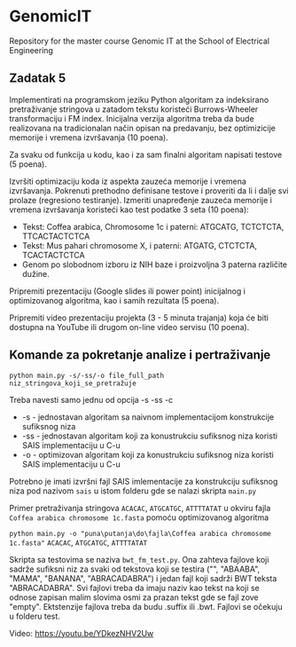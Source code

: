 # GenomicIT

Repository for the master course Genomic IT at the School of Electrical Engineering

## Zadatak 5
Implementirati na programskom jeziku Python algoritam za indeksirano pretraživanje stringova u zatadom tekstu koristeći Burrows-Wheeler transformaciju i FM index. Inicijalna verzija algoritma treba da bude realizovana na tradicionalan način opisan na predavanju, bez optimizicije memorije i vremena izvršavanja (10 poena).

Za svaku od funkcija u kodu, kao i za sam finalni algoritam napisati testove (5 poena).

Izvršiti optimizaciju koda iz aspekta zauzeća memorije i vremena izvršavanja. Pokrenuti prethodno definisane testove i proveriti da li i dalje svi prolaze (regresiono testiranje). Izmeriti unapređenje zauzeća memorije i vremena izvršavanja koristeći kao test podatke 3 seta (10 poena):
* Tekst: Coffea arabica, Chromosome 1c i paterni: ATGCATG, TCTCTCTA, TTCACTACTCTCA
* Tekst: Mus pahari chromosome X, i paterni: ATGATG, CTCTCTA, TCACTACTCTCA
* Genom po slobodnom izboru iz NIH baze i proizvoljna 3 paterna različite dužine.

Pripremiti prezentaciju (Google slides ili power point) inicijalnog i optimizovanog algoritma, kao i samih rezultata (5 poena).

Pripremiti video prezentaciju projekta (3 - 5 minuta trajanja) koja će biti dostupna na YouTube ili drugom on-line video servisu (10 poena).

## Komande za pokretanje analize i pertraživanje

`python main.py -s/-ss/-o file_full_path niz_stringova_koji_se_pretražuje`

Treba navesti samo jednu od opcija -s -ss -c
* -s - jednostavan algoritam sa naivnom implementacijom konstrukcije sufiksnog niza
* -ss - jednostavan algoritam koji za konustrukciu sufiksnog niza koristi SAIS implementaciju u C-u
* -o - optimizovan algoritam koji za konustrukciu sufiksnog niza koristi SAIS implementaciju u C-u

Potrebno je imati izvršni fajl SAIS imlementacije za konstrukciju sufiksnog niza pod nazivom `sais` u istom folderu gde se nalazi skripta `main.py`

Primer pretraživanja stringova `ACACAC`, `ATGCATGC`, `ATTTTATAT` u okviru fajla `Coffea arabica chromosome 1c.fasta` pomoću optimizovanog algoritma

`python main.py -o "puna\putanja\do\fajla\Coffea arabica chromosome 1c.fasta"` `ACACAC`, `ATGCATGC`, `ATTTTATAT`

Skripta sa testovima se naziva `bwt_fm_test.py`. Ona zahteva fajlove koji sadrže sufiksni niz za svaki od tekstova koji se testira ("", "ABAABA", "MAMA", "BANANA", "ABRACADABRA") i jedan fajl koji sadrži BWT teksta "ABRACADABRA". Svi fajlovi treba da imaju naziv kao tekst na koji se odnose zapisan malim slovima osmi za prazan tekst gde se fajl zove "empty". Ektstenzije fajlova treba da budu .suffix ili .bwt. Fajlovi se očekuju u folderu test.

Video: https://youtu.be/YDkezNHV2Uw 
